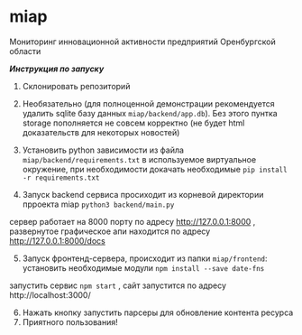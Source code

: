 # miap
Мониторинг инновационной активности предприятий Оренбургской области



***Инструкция по запуску***

1) Cклонировать репозиторий
 
2) Необязательно (для полноценной демонстрации рекомендуется удалить sqlite базу данных ```miap/backend/app.db```). Без этого пунтка storage пополняется не совсем корректно (не будет html доказательств для некоторых новостей)

3) Установить python зависимости из файла ```miap/backend/requirements.txt``` в используемое виртуальное окружение, при необходимости докачать необходимые
```pip install -r requirements.txt```

4) Запуск  backend сервиса просиходит из корневой директории прроекта miap
```python3 backend/main.py```

сервер работает на 8000 порту по адресу http://127.0.0.1:8000 , развернутое графическое апи находится по адресу http://127.0.0.1:8000/docs

5) Запуск фронтенд-сервера, происходит из папки ```miap/frontend```:
установить необходимые модули 
```npm install --save date-fns```

запустить сервис 
```npm start``` , сайт запустится по адресу http://localhost:3000/  

6) Нажать кнопку запустить парсеры для обновление контента ресурса 
7) Приятного пользования!
